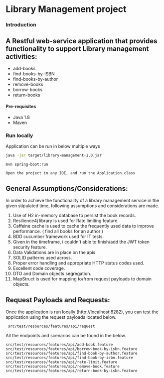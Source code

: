 # Library Management project

### Introduction

A Restful web-service application that provides functionality to support Library management activities:
-

- add-books
- find-books-by-ISBN
- find-books-by-author
- remove-books
- borrow-books
- return-books

#### Pre-requisites

- Java 1.8
- Maven


### Run locally

Application can be run in below multiple ways

```bash
java -jar target/library-management-1.0.jar
```

```
mvn spring-boot:run
```

````
Open the project in any IDE, and run the Application.class
````
## General Assumptions/Considerations:
In order to achieve the functionality of a library management service in the given stipulated time, following assumptions and considerations are made.

1. Use of H2 in-memory database to persist the book records.
2. Resilience4j library is used for Rate limiting feature.
3. Caffeine cache is used to cache the frequently used data to improve performance. ( find all books for an author )
4. BDD cucumber framework used for IT tests.
5. Given in the timeframe, i couldn't able to finish/add the JWT token security feature.
6. Data Validations are in place on the apis.
7. SOLID patterns used across.
8. Proper error handling and appropriate HTTP status codes used.
9. Excellent code coverage.
10. DTO and Domain objects segregation.
11. MapStruct is used for mapping to/from request payloads to domain objects.


## Request Payloads and Requests:

Once the application is run locally (http://localhost:8282), you can test the application using the request payloads located below.

`` src/test/resources/features/api/request``

All the endpoints and scenarios can be found in the below.

``src/test/resources/features/api/add-book.feature``
``src/test/resources/features/api/borrow-book-by-isbn.feature``
``src/test/resources/features/api/find-book-by-author.feature``
``src/test/resources/features/api/find-book-by-isbn.feature``
``src/test/resources/features/api/rate-limit.feature``
``src/test/resources/features/api/remove-book.feature``
``src/test/resources/features/api/return-book-by-isbn.feature``





